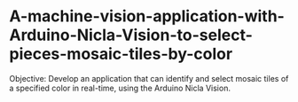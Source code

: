 # A-machine-vision-application-with-Arduino-Nicla-Vision-to-select-pieces-mosaic-tiles-by-color
Objective: Develop an application that can identify and select mosaic tiles of a specified color in real-time, using the Arduino Nicla Vision.

